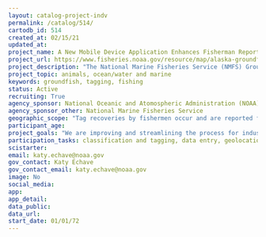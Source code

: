 ```yaml
---
layout: catalog-project-indv
permalink: /catalog/514/
cartodb_id: 514
created_at: 02/15/21
updated_at: 
project_name: A New Mobile Device Application Enhances Fisherman Reporting of Alaska Groundfish Tag Recovery
project_url: https://www.fisheries.noaa.gov/resource/map/alaska-groundfish-tagging-map
project_description: "The National Marine Fisheries Service (NMFS) Groundfish Tag Program of the Alaska Fisheries Science Center (AFSC) has released over 430,000 tagged groundfish in Alaska and West Coast waters since 1972. Tag reporting by industry is the primary means of data recovery and to date, nearly 40,000 tags have been returned by the fishing industry. It is one of the longest active tagging programs in the nation and is an example of successful cooperative research between researchers and industry, and citizen science to recover this valuable data. These tagging data are incredibly valuable and have been used to examine movement patterns, evaluate areal apportionment strategies of annual catch quota, validate ageing methods, examine growth, and have resulted in numerous scientific and management publications."  
project_topic: animals, ocean/water and marine
keywords: groundfish, tagging, fishing
status: Active  
recruiting: True  
agency_sponsor: National Oceanic and Atomospheric Administration (NOAA)
agency_sponsor_other: National Marine Fisheries Service
geographic_scope: "Tag recoveries by fishermen occur and are reported from all federal fishery locations in Alaska, as well as internationally (Japan, Russia, Canada and Mexico)."
participant_age: 
project_goals: "We are improving and streamlining the process for industry to report data by developing a tag recovery reporting application (app) for mobile devices. A mobile app would simplify the process for fishermen when returning recovered tags and presumably could improve reporting rates and provide more tag data." 
participation_tasks: classification and tagging, data entry, geolocation, identification, measurement, observation, site selection and/or description, sepecimen/sample collection
scistarter: 
email: katy.echave@noaa.gov
gov_contact: Katy Echave
gov_contact_email: katy.echave@noaa.gov
image: No
social_media: 
app: 
app_detail: 
data_public: 
data_url: 
start_date: 01/01/72  
---
```

